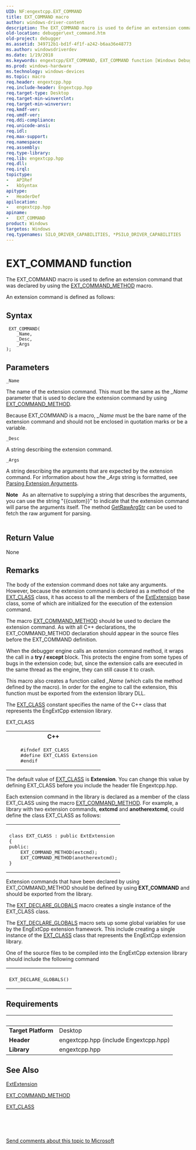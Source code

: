 ```yaml
---
UID: NF:engextcpp.EXT_COMMAND
title: EXT_COMMAND macro
author: windows-driver-content
description: The EXT_COMMAND macro is used to define an extension command that was declared by using the EXT_COMMAND_METHOD macro.An extension command is defined as follows:
old-location: debugger\ext_command.htm
old-project: debugger
ms.assetid: 349712b1-bd1f-4f1f-a242-b6aa36e48773
ms.author: windowsdriverdev
ms.date: 1/19/2018
ms.keywords: engextcpp/EXT_COMMAND, EXT_COMMAND function [Windows Debugging], EXT_COMMAND, EngExtCpp_Ref_a6dc21d7-b0c2-4e13-add5-ecfe3c38a94a.xml, debugger.ext_command
ms.prod: windows-hardware
ms.technology: windows-devices
ms.topic: macro
req.header: engextcpp.hpp
req.include-header: Engextcpp.hpp
req.target-type: Desktop
req.target-min-winverclnt: 
req.target-min-winversvr: 
req.kmdf-ver: 
req.umdf-ver: 
req.ddi-compliance: 
req.unicode-ansi: 
req.idl: 
req.max-support: 
req.namespace: 
req.assembly: 
req.type-library: 
req.lib: engextcpp.hpp
req.dll: 
req.irql: 
topictype:
-	APIRef
-	kbSyntax
apitype:
-	HeaderDef
apilocation:
-	engextcpp.hpp
apiname:
-	EXT_COMMAND
product: Windows
targetos: Windows
req.typenames: SILO_DRIVER_CAPABILITIES, *PSILO_DRIVER_CAPABILITIES
---
```



# EXT_COMMAND function
The EXT_COMMAND macro is used to define an extension command that was declared by using the <a href="..\engextcpp\nf-engextcpp-ext_command_method.md">EXT_COMMAND_METHOD</a> macro.

An extension command is defined as follows:

## Syntax

````
 EXT_COMMAND(
    _Name,
    _Desc,
    _Args
);
````

## Parameters

`_Name`

The name of the extension command.  This must be the same as the <i>_Name</i> parameter that is used to declare the extension command by using <a href="..\engextcpp\nf-engextcpp-ext_command_method.md">EXT_COMMAND_METHOD</a>.

Because EXT_COMMAND is a macro, <i>_Name</i> must be the bare name of the extension command and should not be enclosed in quotation marks or be a variable.

`_Desc`

A string describing the extension command.

`_Args`

A string describing the arguments that are expected by the extension command.   For information about how the <i>_Args</i> string is formatted, see <a href="https://msdn.microsoft.com/library/windows/hardware/ff553340">Parsing Extension Arguments</a>.
<div class="alert"><b>Note</b>     As an alternative to supplying a string that describes the arguments, you can use  the string "{{custom}}" to indicate that the extension command will parse the arguments itself.  The method <a href="..\engextcpp\nf-engextcpp-extextension-getrawargstr.md">GetRawArgStr</a> can be used to fetch the raw argument for parsing.</div><div> </div>


## Return Value

None

## Remarks

The body of the extension command does not take any arguments.  However, because the extension command is declared as a method of the <a href="https://msdn.microsoft.com/library/windows/hardware/ff544508">EXT_CLASS</a> class, it has access to all the members of the <a href="https://msdn.microsoft.com/library/windows/hardware/ff543981">ExtExtension</a> base class, some of which are initialized for the execution of the extension command.

The macro <a href="..\engextcpp\nf-engextcpp-ext_command_method.md">EXT_COMMAND_METHOD</a> should be used to declare the extension command.  As with all C++ declarations, the EXT_COMMAND_METHOD declaration should appear in the source files before the EXT_COMMAND definition.

When the debugger engine calls an extension command method, it wraps the call in a <b>try / except</b> block.  This protects the engine from some types of bugs in the extension code; but, since the extension calls are executed in the same thread as the engine, they can still cause it to crash.

This macro also creates a function called <i>_Name</i> (which calls the method defined by the macro).  In order for the engine to call the extension, this function must be exported from the extension library DLL.

The <a href="https://msdn.microsoft.com/library/windows/hardware/ff544508">EXT_CLASS</a> constant specifies the name of the C++ class that represents the EngExtCpp extension library.

EXT_CLASS
<div class="code"><span codelanguage="ManagedCPlusPlus"><table>
<tr>
<th>C++</th>
</tr>
<tr>
<td>
<pre>    #ifndef EXT_CLASS
    #define EXT_CLASS Extension
    #endif</pre>
</td>
</tr>
</table></span></div>The default value of <a href="https://msdn.microsoft.com/library/windows/hardware/ff544508">EXT_CLASS</a> is <b>Extension</b>.  You can change this value  by defining EXT_CLASS before you include the header file Engextcpp.hpp.

Each extension command in the library is declared as a member of the class EXT_CLASS using the macro <a href="..\engextcpp\nf-engextcpp-ext_command_method.md">EXT_COMMAND_METHOD</a>.  For example, a library with two extension commands, <b>extcmd</b> and <b>anotherextcmd</b>, could define the class EXT_CLASS as follows:
<div class="code"><span codelanguage=""><table>
<tr>
<th></th>
</tr>
<tr>
<td>
<pre>class EXT_CLASS : public ExtExtension
{
public:
    EXT_COMMAND_METHOD(extcmd);
    EXT_COMMAND_METHOD(anotherextcmd);
}</pre>
</td>
</tr>
</table></span></div>Extension commands that have been declared by using EXT_COMMAND_METHOD should be defined by using <b>EXT_COMMAND</b> and should be exported from the library.

The <a href="https://msdn.microsoft.com/library/windows/hardware/ff544527">EXT_DECLARE_GLOBALS</a> macro creates a single instance of the EXT_CLASS class.

The <a href="https://msdn.microsoft.com/library/windows/hardware/ff544527">EXT_DECLARE_GLOBALS</a> macro sets up some global variables for use by the EngExtCpp extension framework.  This include creating a single instance of the <a href="https://msdn.microsoft.com/library/windows/hardware/ff544508">EXT_CLASS</a> class that represents the EngExtCpp extension library.

One of the source files to be compiled into the EngExtCpp extension library should include the following command
<div class="code"><span codelanguage=""><table>
<tr>
<th></th>
</tr>
<tr>
<td>
<pre>EXT_DECLARE_GLOBALS()</pre>
</td>
</tr>
</table></span></div>

## Requirements
| &nbsp; | &nbsp; |
| ---- |:---- |
| **Target Platform** | Desktop |
| **Header** | engextcpp.hpp (include Engextcpp.hpp) |
| **Library** | engextcpp.hpp |

## See Also

<a href="https://msdn.microsoft.com/library/windows/hardware/ff543981">ExtExtension</a>

<a href="..\engextcpp\nf-engextcpp-ext_command_method.md">EXT_COMMAND_METHOD</a>

<a href="https://msdn.microsoft.com/library/windows/hardware/ff544508">EXT_CLASS</a>

 

 

<a href="mailto:wsddocfb@microsoft.com?subject=Documentation%20feedback [debugger\debugger]:%20EXT_COMMAND function%20 RELEASE:%20(1/19/2018)&amp;body=%0A%0APRIVACY STATEMENT%0A%0AWe use your feedback to improve the documentation. We don't use your email address for any other purpose, and we'll remove your email address from our system after the issue that you're reporting is fixed. While we're working to fix this issue, we might send you an email message to ask for more info. Later, we might also send you an email message to let you know that we've addressed your feedback.%0A%0AFor more info about Microsoft's privacy policy, see http://privacy.microsoft.com/en-us/default.aspx." title="Send comments about this topic to Microsoft">Send comments about this topic to Microsoft</a>